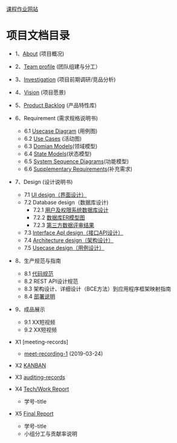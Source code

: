 [课程作业网站](http://uml163.github.io/UML/)

项目文档目录
===
* 1、[About](report/documents/01-about.md)  (项目概况)
* 2、[Team profile](report/documents/02-team_profile.md)  (团队组建与分工）
* 3、[Investigation](report/documents/03-investigation.md) (项目前期调研/竞品分析)
* 4、[Vision](report/documents/04-vision.md) (项目愿景)
* 5、[Product Backlog](report/documents/05-product_backlog.md) (产品特性库)
* 6、Requirement (需求规格说明书)
  * 6.1  [Usecase Diagram](report/documents/UsercaseDiagram/Usercase_Diagram.md) (用例图)
  * 6.2  [Use Cases](report/documents/UseCases/UseCase.md) (活动图)
  * 6.3  [Domian Models](report/documents/Domain_Model/Domain_Model.md)(领域模型)
  * 6.4  [State Models](report/documents/State_Models/State_Models.md)(状态模型)
  * 6.5 [System Sequence Diagrams](report/documents/System_Sequence_Diagram/System_Sequence_Diagram.md)(功能模型)
  * 6.6 [Supplementary Requirements](report/documents/6.6-supplementary_requirements.md)(补充需求)
 
* 7、Design (设计说明书)
  * 7.1 [UI design（界面设计）](report/documents/7.1-UI_design.md)
  * 7.2 Database design（数据库设计)
    * 7.2.1 [用户及权限系统数据库设计](report/documents/7.2.1-database_design.md)
    * 7.2.2 [数据库ER模型图](report/documents/7.2.2-database_ER_model.md) 
    * 7.2.3 [第三方数据评审结果](report/documents/7.2.3-第三方数据评审结果.md)
  * 7.3 [Interface ApI design（接口API设计）](report/documents/index.html)
  * 7.4 [Architecture design（架构设计）](report/documents/7.4-software_architecture_document.md)
  * 7.5 [Usecase design（用例设计）](report/documents/7.5-usecase_design.md)
 
* 8、生产规范与指南
  * 8.1 [代码规范](report/documents/8.1-coding_standard.md)
  * 8.2 REST API设计规范
  * 8.3 架构设计、详细设计（BCE方法）到应用程序框架映射指南
  * 8.4 [部署说明](report/documents/8.4-deployment_doc.md)
* 9、成品展示
  * 9.1 XX短视频
  * 9.2 XX短视频
* X1 [meeting-records]
  *  [meet-recording-1](report/meet-recording/meet-recording-1.md) (2019-03-24)
* X2 [KANBAN](https://github.com/orgs/uml163/projects)
* X3 [auditing-records](report/documents/XX-auditing-records.md)
* X4 [Tech/Work Report](report/documents/Tech/WorkReport.md) 
  * 学号-title
* X5 [Final Report](report/documents/Final_report)
  * 学号-title
  * 小组分工与贡献率说明





